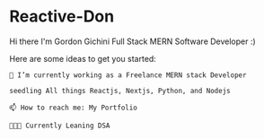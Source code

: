 # Reactive-Don
Hi there I'm Gordon Gichini
Full Stack MERN Software Developer :)

Here are some ideas to get you started:

    🔭 I’m currently working as a Freelance MERN stack Developer 

    seedling All things Reactjs, Nextjs, Python, and Nodejs

    📫 How to reach me: My Portfolio

    👨🏽‍💻 Currently Leaning DSA
